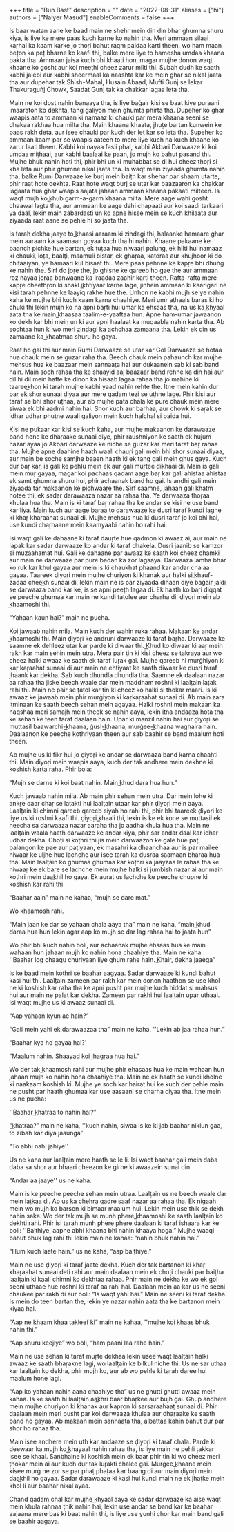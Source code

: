 +++
title = "Bun Bast"
description = ""
date = "2022-08-31"
aliases = ["hi"]
authors = ["Naiyer Masud"]
enableComments = false
+++

Is baar watan aane ke baad main ne shehr mein din din bhar ghumna shuru kiya, is liye ke mere paas kuch karne ko nahin tha. Meri ammaan silaai kaṛhai ka kaam karke jo thoṛi bahut raqm paidaa karti theen, wo ham maan beṭon ka peṭ bharne ko kaafi thi, balke mere liye to hamesha umdaa khaana pakta tha. Ammaan jaisa kuch bhi khaati hon, magar mujhe donon waqt khaane ko gosht aur koi meeṭhi cheez zarur milti thi. Subah dudh ke saath kabhi jalebi aur kabhi sheermaal ka naashta kar ke mein ghar se nikal jaata tha aur dupehar tak Shish-Mahal, Husain Abaad, Mufti Guṅj se lekar Thakuraguṅj Chowk, Saadat Guṅj tak ka chakkar lagaa leta tha.

Main ne koi dost nahin banaaya tha, is liye baġair kisi se baat kiye puraani imaaraton ko dekhta, tang galiyon mein ghumta phirta tha. Dupeher ko ghar waapis aata to ammaan ki namaaz ki chauki par mera khaana seeni se dhakaa rakhaa hua milta tha. Main khaana khaata, jhuṭe bartan kunwein ke paas rakh deta, aur isee chauki par kuch der leṭ kar so leta tha. Supeher ko ammaan kaam par se waapis aateen to mere liye kuch na kuch khaane ko zarur laati theen. Kabhi koi nayaa fasli phal, kabhi Akbari Darwaaze ki koi umdaa miṭhaai, aur kabhi baalaai ke paan, jo mujh ko bahut pasand thi. Mujhe bhuk nahin hoti thi, phir bhi un ki muhabbat se di hui cheez thoṛi si kha leta aur phir ghumne nikal jaata tha. Is waqt mein ziyaada ghumta nahin tha, balke Rumi Darwaaze ke burj mein baiṭh kar shehar par shaam utarte, phir raat hote dekhta. Raat hote waqt burj se utar kar baazaaron ka chakkar lagaata hua ghar waapis aajata jahaan ammaan khaana pakaati milteen. Is waqt mujh ko k͟hub garm-a-garm khaana milta. Mere aage wahi gosht chaawal lagta tha, aur ammaan ke aage dahi chapaati aur koi saadi tarkaari ya daal, lekin main zabardasti un ko apne hisse mein se kuch khilaata aur ziyaada raat aane se pehle hi so jaata tha.

Is tarah dekha jaaye to k͟haasi aaraam ki zindagi thi, halaanke hamaare ghar mein aaraam ka saamaan goyaa kuch tha hi nahin. Khaane pakaane ke paanch pichke hue bartan, ek ṭuṭaa hua niwaaṛi palung, ek hilti hui namaaz ki chauki, loṭa, baalṭi, maamuli bistar, ek ghaṛaa, kaṭoraa aur khujhoor ki do chiṭaaiyan, ye hamaari kul bisaat thi. Mere paas pehnne ke kapṛe bhi dhuṅg ke nahin the. Sirf do joṛe the, jo ghisne ke qareeb ho gae the aur ammaan roz nayaa joṛaa banwaane ka iraadaa zaahir karti theen. Rafta-rafta mere kapṛe cheethṛon ki shakl ik͟htiyaar karne lage, jinhein ammaan ki kaarigari ne kisi tarah pehnne ke laayiq rakhe hue the. Unhon ne kabhi mujh se ye nahin kaha ke mujhe bhi kuch kaam karna chaahiye. Meri umr aṭhaais baras ki ho chuki thi lekin mujh ko na apni baṛti hui umar ka ehsaas tha, na us ka k͟hyaal aata tha ke main k͟haasaa taalim-e-yaaftaa hun. Apne ham-umar jawaanon ko dekh kar bhi mein un ki aur apni haalaat ka muqaabla nahin karta tha. Ab sochtaa hun ki wo meri zindagi ka achchaa zamaana tha. Lekin ek din us zamaane ka k͟haatmaa shuru ho gaya.

Raat ho gai thi aur main Rumi Darwaaze se utar kar Gol Darwaaze se hotaa hua chauk mein se guzar raha tha. Beech chauk mein pahaunch kar mujhe mehsus hua ke baazaar mein sannaaṭa hai aur dukaanein sab ki sab band hain. Main soch rahaa tha ke shaayid aaj baazaar band rehne ka din hai aur dil hi dil mein hafte ke dinon ka hisaab lagaa rahaa tha jo mahine ki taareek͟hon ki tarah mujhe kabhi yaad nahin rehte the. Itne mein kahin dur par ek shor sunaai diyaa aur mere qadam tezi se uṭhne lage. Phir kisi aur taraf se bhi shor uṭhaa, aur ab mujhe pata chala ke pure chauk mein mere siwaa ek bhi aadmi nahin hai. Shor kuch aur baṛhaa, aur chowk ki saṛak se idhar udhar phuṭne waali galiyon mein kuch halchal si paida hui.

Kisi ne pukaar kar kisi se kuch kaha, aur mujhe makaanon ke darawaaze band hone ke dhaṛaake sunaai diye, phir raushniyon ke saath ek hujum nazar ayaa jo Akbari darwaaze ke niche se guzar kar meri taraf baṛ rahaa tha. Mujhe apne daahine haath waali chauṛi gali mein bhi shor sunaai diyaa, aur main be soche samjhe baaen haath ki ek tang gali mein ghus gaya. Kuch dur baṛ kar, is gali ke pehlu mein ek aur gali muṛtee dikhaai di. Main is gali mein muṛ gayaa, magar koi pachaas qadam aage baṛ kar gali ahistaa ahistaa ek samt ghumna shuru hui, phir achaanak band ho gai. Is andhi gali mein ziyaada tar makaanon ke pichwaaṛe the. Sirf saamne, jahaan gali k͟hatm hotee thi, ek sadar darawaaza nazar aa rahaa tha. Ye darwaaza thoṛaa khulaa hua tha. Main is ki taraf baṛ rahaa tha ke andar se kisi ne use band kar liya. Main kuch aur aage baṛaa to darawaaze ke dusri taraf kundi lagne ki khaṛ khaṛaahat sunaai di. Mujhe mehsus hua ki dusri taraf jo koi bhi hai, use kundi chaṛhaane mein kaamyaabi nahin ho rahi hai.

Isi waqt gali ke dahaane ki taraf dauṛte hue qadmon ki awaaz ai, aur main ne lapak kar sadar darwaaze ko andar ki taraf dhakela. Dusri jaanib se kamzor si muzaahamat hui. Gali ke dahaane par awaaz ke saath koi cheez chamki aur main ne darwaaze par pure badan ka zor lagaaya. Darwaaza lamha bhar ko ruk kar khul gayaa aur mein is ki chaukhat phaand kar andar chalaa gayaa. Taareek ḍiyoṛi mein mujhe chuṛiyon ki khanak aur halki si k͟hauf-zadaa cheek͟h sunaai di, lekin main ne is par ziyaada dihaan diye baġair jaldi se darwaaza band kar ke, is se apni peeṭh lagaa di. Ek haath ko baṛi diqqat se peeche ghumaa kar main ne kundi ṭaṭolee aur chaṛha di. ḍiyoṛi mein ab k͟haamoshi thi.

“Yahaan kaun hai?” main ne pucha.

Koi jawaab nahin mila. Main kuch der wahin ruka rahaa. Makaan ke andar k͟haamoshi thi. Main ḍiyoṛi ke andruni darwaaze ki taraf baṛha. Darwaaze ke saamne ek dehleez utar kar parde ki diwaar thi. K͟hud ko diwaar ki aaṛ mein rakh kar main sehin mein utra. Mera pair ṭin ki kisi cheez se takraya aur wo cheez halki awaaz ke saath ek taraf luṛak gai. Mujhe qareeb hi murġhiyon ki kaṛ kaṛaahat sunaai di aur main ne ehtiyaat ke saath diwaar ke dusri taraf jhaank kar dekha. Sab kuch dhundla dhundla tha. Saamne ek daalaan nazar aa rahaa tha jiske beech waale dar mein maddham roshni ki laalṭain laṭak rahi thi. Main ne pair se ṭaṭol kar tin ki cheez ko halki si thokar maari. Is ki awaaz ke jawaab mein phir murġiyon ki kaṛkaṛaahat sunaai di. Ab main zara itminaan ke saath beech sehan mein agayaa. Halki roshni mein makaan ka naqshaa meri samajh mein ṭheek se nahin aaya, lekin itna andaaza hota tha ke sehan ke teen taraf daalaan hain. Upar ki manzil nahin hai aur ḍiyoṛi se muttasil baawarchi-k͟haana, ġusl-k͟haana, murġee-k͟haana waghaira hain. Daalaanon ke peeche koṭhriyaan theen aur sab baahir se band maalum hoti theen.

Ab mujhe us ki fikr hui jo ḍiyoṛi ke andar se darwaaza band karna chaahti thi. Main ḍiyoṛi mein waapis aaya, kuch der tak andhere mein dekhne ki koshish karta raha. Phir bola: 

“Mujh se darne ki koi baat nahin. Main k͟hud dara hua hun.”

Kuch jawaab nahin mila. Ab main phir sehan mein utra. Dar mein lohe ki ankṛe daar chaṛ se laṭakti hui laalṭain utaar kar phir ḍiyoṛi mein aaya. Laalṭain ki chimni qareeb qareeb siyah ho rahi thi, phir bhi taareek ḍiyoṛi ke liye us ki roshni kaafi thi. ḍiyoṛi k͟haali thi, lekin is ke ek kone se muttasil ek neecha sa darwaaza nazar aaraha tha jo aadha khula hua tha. Main ne laalṭain waala haath darwaaze ke andar kiya, phir sar andar daal kar idhar udhar dekha. Choṭi si koṭhri thi jis mein darwaazon ke gale hue paṭ, palangon ke pae aur paṭiyaan, ek masahri ka dhaanchaa aur is par mailee niwaaṛ ke uljhe hue lachche aur isee tarah ka dusraa saamaan bharaa hua tha. Main laalṭain ko ghumaa ghumaa kar koṭhri ka jaayzaa le rahaa tha ke niwaaṛ ke ek baṛe se lachche mein mujhe halki si jumbish nazar ai aur main koṭhri mein daak͟hil ho gaya. Ek aurat us lachche ke peeche chupne ki koshish kar rahi thi.

“Baahar aain” main ne kahaa, “mujh se dare mat.”

Wo k͟haamosh rahi.

“Main jaan ke dar se yahaan chala aaya tha” main ne kaha, “main k͟hud daraa hua hun lekin agar aap ko mujh se dar lag rahaa hai to jaata hun”

Wo phir bhi kuch nahin boli, aur achaanak mujhe ehsaas hua ke main wahaan hun jahaan mujh ko nahin hona chaahiye tha. Main ne kaha: ''Baahar log chaaqu churiyaan liye ghum rahe hain. K͟hair, dekha jaaega”

Is ke baad mein koṭhri se baahar aagyaa. Sadar darwaaze ki kundi bahut kasi hui thi. Laalṭain zameen par rakh kar mein donon haathon se use khol ne ki koshish kar raha tha ke apni pusht par mujhe kuch hiddat si mahsus hui aur main ne palaṭ kar dekha. Zameen par rakhi hui laalṭain upar uthaai. Isi waqt mujhe us ki awaaz sunaai di.

“Aap yahaan kyun ae hain?”

“Gali mein yahi ek darawaazaa tha” main ne kaha. ''Lekin ab jaa rahaa hun.”

“Baahar kya ho gayaa hai?'

“Maalum nahin. Shaayad koi jhagṛaa hua hai.”

Wo der tak k͟haamosh rahi aur mujhe phir ehasaas hua ke main wahaan hun jahaan mujh ko nahin hona chaahiye tha. Main ne ek haath se kundi kholne ki naakaam koshish ki. Mujhe ye soch kar hairat hui ke kuch der pehle main ne pusht par haath ghumaa kar use aasaani se chaṛha diyaa tha. Itne mein us ne pucha:

''Baahar k͟hatraa to nahin hai?”

“k͟hatraa?” main ne kaha, ''kuch nahin, siwaa is ke ki jab baahar niklun gaa, to zibah kar diya jaaunga”

“To abhi nahi jahiye''

Us ne kaha aur laalṭain mere haath se le li. Isi waqt baahar gali mein daba daba sa shor aur bhaari cheezon ke girne ki awaazein sunai din.

“Andar aa jaaye'' us ne kaha.

Main is ke peeche peeche sehan mein utraa. Laalṭain us ne beech waale dar mein laṭkaa di. Ab us ka chehra qadre saaf nazar aa rahaa tha. Ek nigaah mein wo mujh ko barson ki bimaar maalum hui. Lekin mein use thik se dekh nahin saka. Wo der tak mujh se munh phere k͟haamoshi ke saath laalṭain ko dekhti rahi. Phir isi tarah munh phere phere daalaan ki taraf ishaara kar ke boli: ''Baithiye, aapne abhi khaana bhi nahin khaaya hoga.” Mujhe waaqi bahut bhuk lag rahi thi lekin main ne kahaa: “nahin bhuk nahin hai.”

“Hum kuch laate hain.” us ne kaha, “aap baiṭhiye.”

Main ne use ḍiyoṛi ki taraf jaate dekha. Kuch der tak bartanon ki khaṛ khaṛaahat sunaai deti rahi aur main daalaan mein ek choṭi chauki par baiṭha laalṭain ki kaali chimni ko dekhtaa rahaa. Phir main ne dekha ke wo ek gol seeni uthaae hue roshni ki taraf aa rahi hai. Daalaan mein aa kar us ne seeni chaukee par rakh di aur boli: “Is waqt yahi hai.”  Main ne seeni ki taraf dekha. Is mein do teen bartan the, lekin ye nazar nahin aata tha ke bartanon mein kiyaa hai.

“Aap ne k͟haam k͟haa takleef ki” main ne kahaa, ''mujhe koi k͟haas bhuk nahin thi.”

“Aap shuru keejiye” wo boli, “ham paani laa rahe hain.”

Main ne use sehan ki taraf muṛte dekhaa lekin usee waqt laalṭain halki awaaz ke saath bhaṛakne lagi, wo laalṭain ke bilkul niche thi. Us ne sar uthaa kar laalṭain ko dekha, phir mujh ko, aur ab wo pehle ki tarah daree hui maalum hone lagi.

“Aap ko yahaan nahin aana chaahiye tha” us ne ghutti ghutti awaaz mein kahaa. Is ke saath hi laalṭain aak͟hri baar bhaṛkee aur bujh gai. Ghup andhere mein mujhe chuṛiyon ki khanak aur kapṛon ki sarsaraahaaṭ sunaai di. Phir daalaan mein meri pusht par koi darwaaza khulaa aur dhaṛaake ke saath band ho gayaa. Ab makaan mein sannaaṭa tha, albattaa kahin bahut dur par shor ho rahaa tha.

Main isee andhere mein uth kar andaaze se ḍiyoṛi ki taraf chala. Parde ki deewaar ka mujh ko k͟hayaal nahin rahaa tha, is liye main ne pehli ṭakkar isee se khaai. Sanbhalne ki koshish mein ek baar phir tin ki wo cheez meri ṭhokar mein ai aur kuch dur tak luṛakti chalee gai. Murġee k͟haane mein kisee murġ ne zor se par phaṭ phaṭaa kar baang di aur main ḍiyoṛi mein daak͟hil ho gayaa. Sadar darawaaze ki kasi hui kundi main ne ek jhaṭke mein khol li aur baahar nikal ayaa.

Chand qadam chal kar mujhe k͟hyaal aaya ke sadar darwaaze ka aise waqt mein khula rahnaa ṭhik nahin hai, lekin use andar se band kar ke baahar aajaana mere bas ki baat nahin thi, is liye use yunhi choṛ kar main band gali se baahir aagaya.
